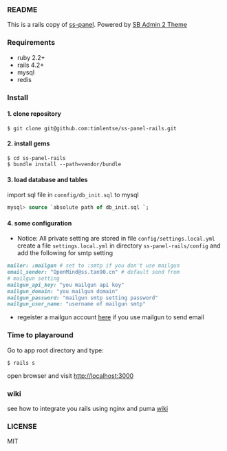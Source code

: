 ### README
This is a rails copy of [ss-panel](https://github.com/orvice/ss-panel). Powered by [SB Admin 2 Theme](http://startbootstrap.com/template-overviews/sb-admin-2/)
### Requirements
* ruby 2.2+
* rails 4.2+
* mysql
* redis

### Install

#### 1. clone repository

```shell
$ git clone git@github.com:timlentse/ss-panel-rails.git
```
#### 2. install gems

```shell
$ cd ss-panel-rails
$ bundle install --path=vendor/bundle
```
#### 3. load database and tables
import sql file in `connfig/db_init.sql`  to mysql

```sql
mysql> source `absolute path of db_init.sql `;
```
#### 4. some configuration
* Notice: 
All private setting are stored in file `config/settings.local.yml` create a file `settings.local.yml` in directory `ss-panel-rails/config` and add the following for smtp setting
```ruby
mailer: :mailgun # set to :smtp if you don't use mailgun
email_sender: "OpenMind@ss.tan90.cn" # default send from
# mailgun setting
mailgun_api_key: "you mailgun api key"
mailgun_domain: "you mailgun domain"
mailgun_password: "mailgun smtp setting password"
mailgun_user_name: "username of mailgun smtp"
```
* regeister a mailgun account [here](http://www.mailgun.com) if you use mailgun to send email

### Time to playaround
Go to app root directory and type:
```shell
$ rails s
```
open browser and visit [http://localhost:3000](http://localhost:3000)

### wiki
see how to integrate you rails using nginx and puma [wiki](https://github.com/timlentse/ss-panel-rails/wiki)

### LICENSE
MIT
